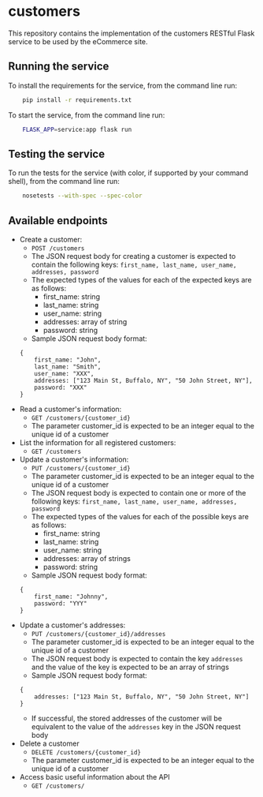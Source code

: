 # customers
This repository contains the implementation of the customers RESTful Flask service to be used by the eCommerce site.

## Running the service
To install the requirements for the service, from the command line run:
```bash
    pip install -r requirements.txt
```

To start the service, from the command line run:
```bash
    FLASK_APP=service:app flask run
```

## Testing the service 
To run the tests for the service (with color, if supported by your command shell), from the command line run:
```bash
    nosetests --with-spec --spec-color
```

## Available endpoints

- Create a customer: 
    * `POST /customers`
    * The JSON request body for creating a customer is expected to contain the following keys: ``first_name, last_name, user_name, addresses, password``
    * The expected types of the values for each of the expected keys are as follows:
        - first_name: string
        - last_name: string
        - user_name: string
        - addresses: array of string
        - password: string 
    * Sample JSON request body format:
    ```
    {
        first_name: "John",  
        last_name: "Smith",  
        user_name: "XXX",  
        addresses: ["123 Main St, Buffalo, NY", "50 John Street, NY"],  
        password: "XXX"  
    }
    ```
- Read a customer's information:
    * `GET /customers/{customer_id}`
    * The parameter customer_id is expected to be an integer equal to the unique id of a customer
- List the information for all registered customers:
    * `GET /customers`
- Update a customer's information:
    * `PUT /customers/{customer_id}`
    * The parameter customer_id is expected to be an integer equal to the unique id of a customer
    * The JSON request body is expected to contain one or more of the following keys: ``first_name, last_name, user_name, addresses, password``
    * The expected types of the values for each of the possible keys are as follows:
        - first_name: string
        - last_name: string
        - user_name: string
        - addresses: array of strings
        - password: string 
    * Sample JSON request body format:
    ```
    { 
        first_name: "Johnny", 
        password: "YYY"
    }
    ```
- Update a customer's addresses:
    * `PUT /customers/{customer_id}/addresses`
    * The parameter customer_id is expected to be an integer equal to the unique id of a customer
    * The JSON request body is expected to contain the key ``addresses`` and the value of the key is expected to be an array of strings
    * Sample JSON request body format:
    ```
    { 
        addresses: ["123 Main St, Buffalo, NY", "50 John Street, NY"]  
    }
    ```
    * If successful, the stored addresses of the customer will be equivalent to the value of the ``addresses`` key in the JSON request body
- Delete a customer
    * `DELETE /customers/{customer_id}`
    * The parameter customer_id is expected to be an integer equal to the unique id of a customer
- Access basic useful information about the API
    * `GET /customers/`

